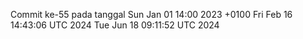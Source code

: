 Commit ke-55 pada tanggal Sun Jan 01 14:00 2023 +0100
Fri Feb 16 14:43:06 UTC 2024
Tue Jun 18 09:11:52 UTC 2024
